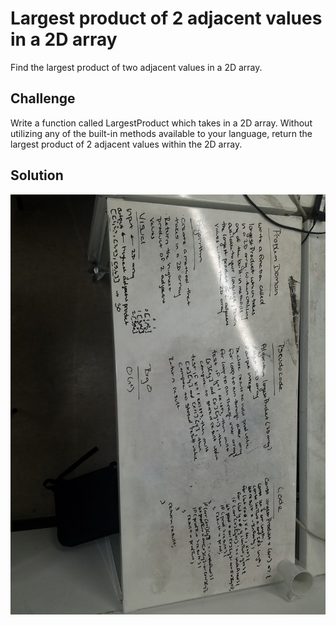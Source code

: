 # Largest product of 2 adjacent values in a 2D array
Find the largest product of two adjacent values in a 2D array.

## Challenge
Write a function called LargestProduct which takes in a 2D array. Without utilizing any of the built-in methods available to your language, return the largest product of 2 adjacent values within the 2D array.

## Solution
![shift-array](./assets/largest-product-array.jpg)
